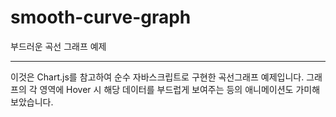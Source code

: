 # smooth-curve-graph
부드러운 곡선 그래프 예제

----
이것은 Chart.js를 참고하여 순수 자바스크립트로 구현한 곡선그래프 예제입니다.
그래프의 각 영역에 Hover 시 해당 데이터를 부드럽게 보여주는 등의 애니메이션도 가미해보았습니다.
